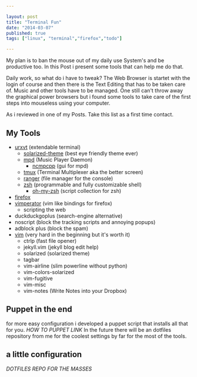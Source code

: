 ```yaml
---

layout: post
title: "Terminal Fun"
date: "2014-03-07"
published: true
tags: ["linux", "terminal","firefox","todo"]

---
```


My plan is to ban the mouse out of my daily use System's and be productive too.
In this Post i present some tools that can help me do that.

Daily work, so what do i have to tweak?
The Web Browser is startet with the login of course and then there is the Text
Editing that has to be taken care of. Music and other tools have to be managed.
One still can't throw away the graphical power browsers but i found some tools
to take care of the first steps into mouseless using your computer.

As i reviewed in one of my Posts.
Take this list as a first time contact.

## My Tools
* [urxvt](https://wiki.archlinux.org/index.php/Rxvt-unicode) (extendable terminal)
    * [solarized-theme](http://ethanschoonover.com/solarized) (best eye friendly
      theme ever)
    * [mpd](http://musicpd.org) (Music Player Daemon)
        * [ncmpcpp](http://ncmpcpp.rybczak.net/) (gui for mpd)
    * [tmux](https://en.wikipedia.org/wiki/Tmux) (Terminal Multiplexer aka the better screen)
    * [ranger](https://wiki.archlinux.org/index.php/Ranger) (file manager for the console)
    * [zsh](http://zsh.sourceforge.net/) (programmable and fully customizable shell)
        * [oh-my-zsh](https://github.com/robbyrussell/oh-my-zsh) (script collection for zsh)
 * [firefox](https://www.mozilla.org/firefox)
  * [vimperator](http://www.vimperator.org/) (vim like bindings for firefox)
    * scripting the web
  * duckduckgoplus (search-engine alternative)
  * noscript (block the tracking scripts and annoying popups)
  * adblock plus (block the spam)
 * [vim](http://vim.org) (very hard in the beginning but it's worth it)
    * ctrlp (fast file opener)
    * jekyll.vim (jekyll blog edit help)
    * solarized (solarized theme)
    * tagbar
    * vim-airline (slim powerline without python)
    * vim-colors-solarized
    * vim-fugitive
    * vim-misc
    * vim-notes (Write Notes into your Dropbox)

## Puppet in the end

for more easy configuration i developed a puppet script that installs all that
for you. *HOW TO PUPPET LINK*
In the future there will be an dotfiles repository from me for the coolest
settings by far for the most of the tools.

## a little configuration

*DOTFILES REPO FOR THE MASSES*
